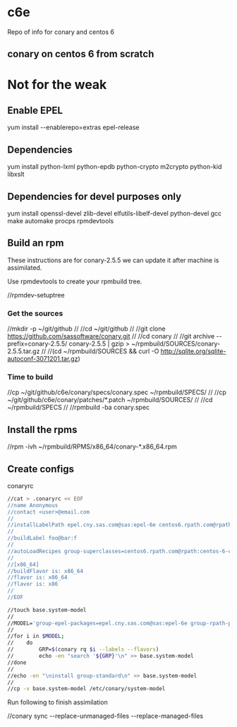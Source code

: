 # c6e
Repo of info for conary and centos 6 

conary on centos 6 from scratch
-------------------------------

Not for the weak
=================

## Enable EPEL

yum install --enablerepo=extras epel-release

## Dependencies

yum install python-lxml python-epdb python-crypto m2crypto python-kid libxslt

## Dependencies for devel purposes only

yum install openssl-devel zlib-devel elfutils-libelf-devel python-devel gcc make automake procps rpmdevtools


## Build an rpm

These instructions are for conary-2.5.5 we can update it after machine is assimilated.

Use rpmdevtools to create your rpmbuild tree.

//rpmdev-setuptree

### Get the sources

//mkdir -p ~/git/github
//
//cd ~/git/github
//
//git clone https://github.com/sassoftware/conary.git
//
//cd conary
//
//git archive --prefix=conary-2.5.5/ conary-2.5.5 | gzip > ~/rpmbuild/SOURCES/conary-2.5.5.tar.gz
//
//(cd ~/rpmbuild/SOURCES && curl -O http://sqlite.org/sqlite-autoconf-3071201.tar.gz)

### Time to build

//cp ~/git/github/c6e/conary/specs/conary.spec ~/rpmbuild/SPECS/
//
//cp ~/git/github/c6e/conary/patches/*.patch ~/rpmbuild/SOURCES/
//
//cd ~/rpmbuild/SPECS
//
//rpmbuild -ba conary.spec

## Install the rpms

//rpm -ivh ~/rpmbuild/RPMS/x86_64/conary-*.x86_64.rpm

## Create configs

conaryrc

```bash
//cat > .conaryrc << EOF
//name Anonymous
//contact <user>@email.com
//
//installLabelPath epel.cny.sas.com@sas:epel-6e centos6.rpath.com@rpath:centos-6-common centos6.rpath.com@rpath:centos-6e
//
//buildLabel foo@bar:f
//
//autoLoadRecipes group-superclasses=centos6.rpath.com@rpath:centos-6-common
//
//[x86_64]
//buildFlavor is: x86_64
//flavor is: x86_64
//flavor is: x86
//
//EOF
```

```bash
//touch base.system-model
//
//MODEL='group-epel-packages=epel.cny.sas.com@sas:epel-6e group-rpath-packages=centos6.rpath.com@rpath:centos-6-common group-os=centos6.rpath.com@rpath:centos-6e'
//
//for i in $MODEL;
//    do
//        GRP=$(conary rq $i --labels --flavors)
//        echo -en "search '${GRP}'\n" >> base.system-model
//done
//
//echo -en "\ninstall group-standard\n" >> base.system-model
//
//cp -v base.system-model /etc/conary/system-model

```

Run following to finish assimilation

//conary sync --replace-unmanaged-files --replace-managed-files

